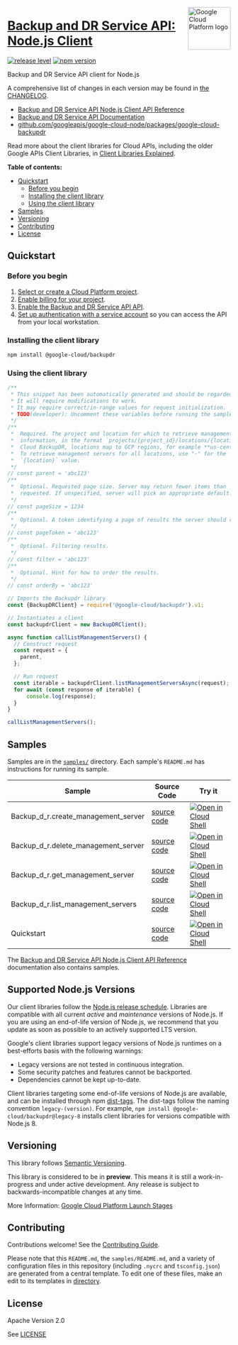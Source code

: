 [//]: # "This README.md file is auto-generated, all changes to this file will be lost."
[//]: # "To regenerate it, use `python -m synthtool`."
<img src="https://avatars2.githubusercontent.com/u/2810941?v=3&s=96" alt="Google Cloud Platform logo" title="Google Cloud Platform" align="right" height="96" width="96"/>

# [Backup and DR Service API: Node.js Client](https://github.com/googleapis/google-cloud-node/tree/main/packages/google-cloud-backupdr)

[![release level](https://img.shields.io/badge/release%20level-preview-yellow.svg?style=flat)](https://cloud.google.com/terms/launch-stages)
[![npm version](https://img.shields.io/npm/v/@google-cloud/backupdr.svg)](https://www.npmjs.org/package/@google-cloud/backupdr)




Backup and DR Service API client for Node.js


A comprehensive list of changes in each version may be found in
[the CHANGELOG](https://github.com/googleapis/google-cloud-node/tree/main/packages/google-cloud-backupdr/CHANGELOG.md).

* [Backup and DR Service API Node.js Client API Reference][client-docs]
* [Backup and DR Service API Documentation][product-docs]
* [github.com/googleapis/google-cloud-node/packages/google-cloud-backupdr](https://github.com/googleapis/google-cloud-node/tree/main/packages/google-cloud-backupdr)

Read more about the client libraries for Cloud APIs, including the older
Google APIs Client Libraries, in [Client Libraries Explained][explained].

[explained]: https://cloud.google.com/apis/docs/client-libraries-explained

**Table of contents:**


* [Quickstart](#quickstart)
  * [Before you begin](#before-you-begin)
  * [Installing the client library](#installing-the-client-library)
  * [Using the client library](#using-the-client-library)
* [Samples](#samples)
* [Versioning](#versioning)
* [Contributing](#contributing)
* [License](#license)

## Quickstart

### Before you begin

1.  [Select or create a Cloud Platform project][projects].
1.  [Enable billing for your project][billing].
1.  [Enable the Backup and DR Service API API][enable_api].
1.  [Set up authentication with a service account][auth] so you can access the
    API from your local workstation.

### Installing the client library

```bash
npm install @google-cloud/backupdr
```


### Using the client library

```javascript
/**
 * This snippet has been automatically generated and should be regarded as a code template only.
 * It will require modifications to work.
 * It may require correct/in-range values for request initialization.
 * TODO(developer): Uncomment these variables before running the sample.
 */
/**
 *  Required. The project and location for which to retrieve management servers
 *  information, in the format `projects/{project_id}/locations/{location}`. In
 *  Cloud BackupDR, locations map to GCP regions, for example **us-central1**.
 *  To retrieve management servers for all locations, use "-" for the
 *  `{location}` value.
 */
// const parent = 'abc123'
/**
 *  Optional. Requested page size. Server may return fewer items than
 *  requested. If unspecified, server will pick an appropriate default.
 */
// const pageSize = 1234
/**
 *  Optional. A token identifying a page of results the server should return.
 */
// const pageToken = 'abc123'
/**
 *  Optional. Filtering results.
 */
// const filter = 'abc123'
/**
 *  Optional. Hint for how to order the results.
 */
// const orderBy = 'abc123'

// Imports the Backupdr library
const {BackupDRClient} = require('@google-cloud/backupdr').v1;

// Instantiates a client
const backupdrClient = new BackupDRClient();

async function callListManagementServers() {
  // Construct request
  const request = {
    parent,
  };

  // Run request
  const iterable = backupdrClient.listManagementServersAsync(request);
  for await (const response of iterable) {
      console.log(response);
  }
}

callListManagementServers();

```



## Samples

Samples are in the [`samples/`](https://github.com/googleapis/google-cloud-node/tree/main/packages/google-cloud-backupdr/samples) directory. Each sample's `README.md` has instructions for running its sample.

| Sample                      | Source Code                       | Try it |
| --------------------------- | --------------------------------- | ------ |
| Backup_d_r.create_management_server | [source code](https://github.com/googleapis/google-cloud-node/blob/main/packages/google-cloud-backupdr/samples/generated/v1/backup_d_r.create_management_server.js) | [![Open in Cloud Shell][shell_img]](https://console.cloud.google.com/cloudshell/open?git_repo=https://github.com/googleapis/google-cloud-node&page=editor&open_in_editor=packages/google-cloud-backupdr/samples/generated/v1/backup_d_r.create_management_server.js,packages/google-cloud-backupdr/samples/README.md) |
| Backup_d_r.delete_management_server | [source code](https://github.com/googleapis/google-cloud-node/blob/main/packages/google-cloud-backupdr/samples/generated/v1/backup_d_r.delete_management_server.js) | [![Open in Cloud Shell][shell_img]](https://console.cloud.google.com/cloudshell/open?git_repo=https://github.com/googleapis/google-cloud-node&page=editor&open_in_editor=packages/google-cloud-backupdr/samples/generated/v1/backup_d_r.delete_management_server.js,packages/google-cloud-backupdr/samples/README.md) |
| Backup_d_r.get_management_server | [source code](https://github.com/googleapis/google-cloud-node/blob/main/packages/google-cloud-backupdr/samples/generated/v1/backup_d_r.get_management_server.js) | [![Open in Cloud Shell][shell_img]](https://console.cloud.google.com/cloudshell/open?git_repo=https://github.com/googleapis/google-cloud-node&page=editor&open_in_editor=packages/google-cloud-backupdr/samples/generated/v1/backup_d_r.get_management_server.js,packages/google-cloud-backupdr/samples/README.md) |
| Backup_d_r.list_management_servers | [source code](https://github.com/googleapis/google-cloud-node/blob/main/packages/google-cloud-backupdr/samples/generated/v1/backup_d_r.list_management_servers.js) | [![Open in Cloud Shell][shell_img]](https://console.cloud.google.com/cloudshell/open?git_repo=https://github.com/googleapis/google-cloud-node&page=editor&open_in_editor=packages/google-cloud-backupdr/samples/generated/v1/backup_d_r.list_management_servers.js,packages/google-cloud-backupdr/samples/README.md) |
| Quickstart | [source code](https://github.com/googleapis/google-cloud-node/blob/main/packages/google-cloud-backupdr/samples/quickstart.js) | [![Open in Cloud Shell][shell_img]](https://console.cloud.google.com/cloudshell/open?git_repo=https://github.com/googleapis/google-cloud-node&page=editor&open_in_editor=packages/google-cloud-backupdr/samples/quickstart.js,packages/google-cloud-backupdr/samples/README.md) |



The [Backup and DR Service API Node.js Client API Reference][client-docs] documentation
also contains samples.

## Supported Node.js Versions

Our client libraries follow the [Node.js release schedule](https://github.com/nodejs/release#release-schedule).
Libraries are compatible with all current _active_ and _maintenance_ versions of
Node.js.
If you are using an end-of-life version of Node.js, we recommend that you update
as soon as possible to an actively supported LTS version.

Google's client libraries support legacy versions of Node.js runtimes on a
best-efforts basis with the following warnings:

* Legacy versions are not tested in continuous integration.
* Some security patches and features cannot be backported.
* Dependencies cannot be kept up-to-date.

Client libraries targeting some end-of-life versions of Node.js are available, and
can be installed through npm [dist-tags](https://docs.npmjs.com/cli/dist-tag).
The dist-tags follow the naming convention `legacy-(version)`.
For example, `npm install @google-cloud/backupdr@legacy-8` installs client libraries
for versions compatible with Node.js 8.

## Versioning

This library follows [Semantic Versioning](http://semver.org/).







This library is considered to be in **preview**. This means it is still a
work-in-progress and under active development. Any release is subject to
backwards-incompatible changes at any time.


More Information: [Google Cloud Platform Launch Stages][launch_stages]

[launch_stages]: https://cloud.google.com/terms/launch-stages

## Contributing

Contributions welcome! See the [Contributing Guide](https://github.com/googleapis/google-cloud-node/blob/main/CONTRIBUTING.md).

Please note that this `README.md`, the `samples/README.md`,
and a variety of configuration files in this repository (including `.nycrc` and `tsconfig.json`)
are generated from a central template. To edit one of these files, make an edit
to its templates in
[directory](https://github.com/googleapis/synthtool).

## License

Apache Version 2.0

See [LICENSE](https://github.com/googleapis/google-cloud-node/blob/main/LICENSE)

[client-docs]: https://cloud.google.com/nodejs/docs/reference/backupdr/latest
[product-docs]: https://cloud.google.com/backup-disaster-recovery/docs/concepts/backup-dr
[shell_img]: https://gstatic.com/cloudssh/images/open-btn.png
[projects]: https://console.cloud.google.com/project
[billing]: https://support.google.com/cloud/answer/6293499#enable-billing
[enable_api]: https://console.cloud.google.com/flows/enableapi?apiid=backupdr.googleapis.com
[auth]: https://cloud.google.com/docs/authentication/getting-started
